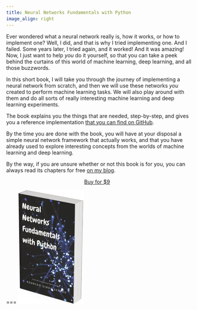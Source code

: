 ```yaml
---
title: Neural Networks Fundamentals with Python
image_align: right
---
```


Ever wondered what a neural network really is, how it works, or how to implement one?
Well, I did, and that is why I tried implementing one.
And I failed.
Some years later, I tried again, and it worked!
And it was amazing!
Now, I just want to help _you_ do it yourself, so that you can take a peek
behind the curtains of this world of machine learning, deep learning,
and all those buzzwords.

In this short book, I will take you through the journey of implementing a neural network
from scratch, and then we will use these networks _you_ created to perform
machine learning tasks.
We will also play around with them and do all sorts of really interesting machine learning
and deep learning experiments.

The book explains you the things that are needed, step-by-step,
and gives you a reference implementation [that you can find on GitHub][gh-nnfwp].

By the time you are done with the book, you will have at your disposal
a simple neural network framework that actually works, and that you have already
used to explore interesting concepts from the worlds of machine learning and
deep learning.

By the way, if you are unsure whether or not this book is for you,
you can always read its chapters for free [on my blog](/blog/tag:nnfwp).

<div style="display:flex; justify-content:center;">
<a href="https://gumroad.com/l/swTNl?wanted=true" target="_blank" class="btn" style="margin-right: 1em;">Buy for $9</a>
</div>

[gh-nnfwp]: https://github.com/mathspp/nnfwp

===
![](_book.webp)

